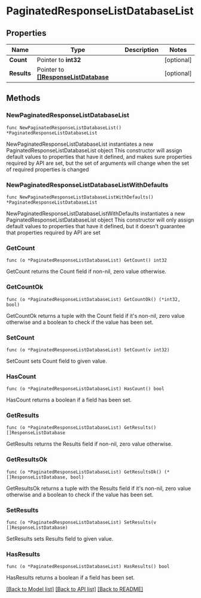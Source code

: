 # PaginatedResponseListDatabaseList

## Properties

Name | Type | Description | Notes
------------ | ------------- | ------------- | -------------
**Count** | Pointer to **int32** |  | [optional] 
**Results** | Pointer to [**[]ResponseListDatabase**](ResponseListDatabase.md) |  | [optional] 

## Methods

### NewPaginatedResponseListDatabaseList

`func NewPaginatedResponseListDatabaseList() *PaginatedResponseListDatabaseList`

NewPaginatedResponseListDatabaseList instantiates a new PaginatedResponseListDatabaseList object
This constructor will assign default values to properties that have it defined,
and makes sure properties required by API are set, but the set of arguments
will change when the set of required properties is changed

### NewPaginatedResponseListDatabaseListWithDefaults

`func NewPaginatedResponseListDatabaseListWithDefaults() *PaginatedResponseListDatabaseList`

NewPaginatedResponseListDatabaseListWithDefaults instantiates a new PaginatedResponseListDatabaseList object
This constructor will only assign default values to properties that have it defined,
but it doesn't guarantee that properties required by API are set

### GetCount

`func (o *PaginatedResponseListDatabaseList) GetCount() int32`

GetCount returns the Count field if non-nil, zero value otherwise.

### GetCountOk

`func (o *PaginatedResponseListDatabaseList) GetCountOk() (*int32, bool)`

GetCountOk returns a tuple with the Count field if it's non-nil, zero value otherwise
and a boolean to check if the value has been set.

### SetCount

`func (o *PaginatedResponseListDatabaseList) SetCount(v int32)`

SetCount sets Count field to given value.

### HasCount

`func (o *PaginatedResponseListDatabaseList) HasCount() bool`

HasCount returns a boolean if a field has been set.

### GetResults

`func (o *PaginatedResponseListDatabaseList) GetResults() []ResponseListDatabase`

GetResults returns the Results field if non-nil, zero value otherwise.

### GetResultsOk

`func (o *PaginatedResponseListDatabaseList) GetResultsOk() (*[]ResponseListDatabase, bool)`

GetResultsOk returns a tuple with the Results field if it's non-nil, zero value otherwise
and a boolean to check if the value has been set.

### SetResults

`func (o *PaginatedResponseListDatabaseList) SetResults(v []ResponseListDatabase)`

SetResults sets Results field to given value.

### HasResults

`func (o *PaginatedResponseListDatabaseList) HasResults() bool`

HasResults returns a boolean if a field has been set.


[[Back to Model list]](../README.md#documentation-for-models) [[Back to API list]](../README.md#documentation-for-api-endpoints) [[Back to README]](../README.md)



